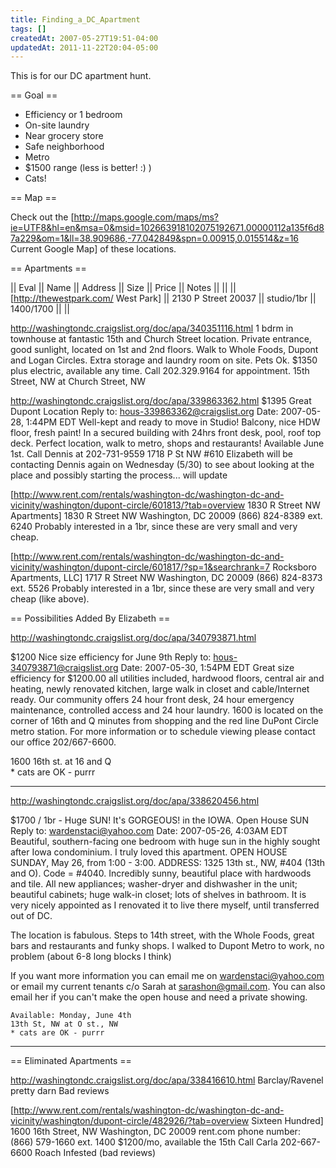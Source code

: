 ```yaml
---
title: Finding_a_DC_Apartment
tags: []
createdAt: 2007-05-27T19:51-04:00
updatedAt: 2011-11-22T20:04-05:00
---
```


This is for our DC apartment hunt.

== Goal ==
* Efficiency or 1 bedroom
* On-site laundry
* Near grocery store
* Safe neighborhood
* Metro
* $1500 range (less is better! :) )
* Cats!

== Map ==

Check out the [http://maps.google.com/maps/ms?ie=UTF8&hl=en&msa=0&msid=102663918102075192671.00000112a135f6d87a229&om=1&ll=38.909686,-77.042849&spn=0.00915,0.015514&z=16 Current Google Map] of these locations.

== Apartments ==

|| Eval || Name                                || Address             || Size       || Price       || Notes ||
||      || [http://thewestpark.com/ West Park] || 2130 P Street 20037 || studio/1br || $1400/$1700 ||       ||

http://washingtondc.craigslist.org/doc/apa/340351116.html
1 bdrm in townhouse at fantastic 15th and Church Street location. Private entrance, good sunlight, located on 1st and 2nd floors. Walk to Whole Foods, Dupont and Logan Circles. Extra storage and laundry room on site. Pets Ok. $1350 plus electric, available any time. Call 202.329.9164 for appointment.
15th Street, NW at Church Street, NW


http://washingtondc.craigslist.org/doc/apa/339863362.html
$1395 Great Dupont Location
Reply to: hous-339863362@craigslist.org
Date: 2007-05-28, 1:44PM EDT
Well-kept and ready to move in Studio! Balcony, nice HDW floor, fresh paint! In
a secured building with 24hrs front desk, pool, roof top deck. Perfect
location, walk to metro, shops and restaurants!
Available June 1st. Call Dennis at 202-731-9559
1718 P St NW #610
Elizabeth will be contacting Dennis again on Wednesday (5/30) to see about
looking at the place and possibly starting the process... will update


[http://www.rent.com/rentals/washington-dc/washington-dc-and-vicinity/washington/dupont-circle/601813/?tab=overview 1830 R Street NW Apartments]
1830 R Street NW
Washington, DC 20009 
(866) 824-8389 ext. 6240
Probably interested in a 1br, since these are very small and very cheap.


[http://www.rent.com/rentals/washington-dc/washington-dc-and-vicinity/washington/dupont-circle/601817/?sp=1&searchrank=7 Rocksboro Apartments, LLC]
1717 R Street NW
Washington, DC 20009 
(866) 824-8373 ext. 5526
Probably interested in a 1br, since these are very small and very cheap (like above).


== Possibilities Added By Elizabeth ==

http://washingtondc.craigslist.org/doc/apa/340793871.html

$1200 Nice size efficiency for June 9th
Reply to: hous-340793871@craigslist.org
Date: 2007-05-30, 1:54PM EDT
Great size efficiency for $1200.00 all utilities included, hardwood floors, central air and heating, newly renovated kitchen, large walk in closet and cable/Internet ready.
Our community offers 24 hour front desk, 24 hour emergency maintenance, controlled access and 24 hour laundry. 1600 is located on the corner of 16th and Q minutes from shopping and the red line DuPont Circle metro station.
For more information or to schedule viewing please contact our office 202/667-6600.
	
1600 16th st. at 16 and Q   
    * cats are OK - purrr
__________________________________________________________________
http://washingtondc.craigslist.org/doc/apa/338620456.html

$1700 / 1br - Huge SUN! It's GORGEOUS! in the IOWA. Open House SUN
Reply to: wardenstaci@yahoo.com
Date: 2007-05-26, 4:03AM EDT
Beautiful, southern-facing one bedroom with huge sun in the highly sought after Iowa condominium. I truly loved this apartment.
    OPEN HOUSE SUNDAY, May 26, from 1:00 - 3:00.
    ADDRESS: 1325 13th st., NW, #404 (13th and O). Code = #4040.
Incredibly sunny, beautiful place with hardwoods and tile. All new appliances; washer-dryer and dishwasher in the unit; beautiful cabinets; huge walk-in closet; lots of shelves in bathroom. It is very nicely appointed as I renovated it to live there myself, until transferred out of DC.

The location is fabulous. Steps to 14th street, with the Whole Foods, great bars and restaurants and funky shops. I walked to Dupont Metro to work, no problem (about 6-8 long blocks I think)

If you want more information you can email me on wardenstaci@yahoo.com or email my current tenants c/o Sarah at sarashon@gmail.com. You can also email her if you can't make the open house and need a private showing.

    Available: Monday, June 4th
    13th St, NW at O st., NW   
    * cats are OK - purrr    
______________________________________________________________


== Eliminated Apartments ==

http://washingtondc.craigslist.org/doc/apa/338416610.html
Barclay/Ravenel 
pretty darn Bad reviews

[http://www.rent.com/rentals/washington-dc/washington-dc-and-vicinity/washington/dupont-circle/482926/?tab=overview Sixteen Hundred]
1600 16th Street, NW
Washington, DC 20009 
rent.com phone number: (866) 579-1660 ext. 1400
$1200/mo, available the 15th 
Call Carla 202-667-6600
Roach Infested (bad reviews)

